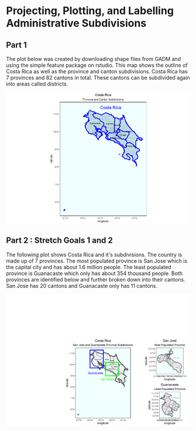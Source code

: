 # Projecting, Plotting, and Labelling Administrative Subdivisions

## Part 1

The plot below was created by downloading shape files from GADM and using the simple feature package on rstudio. This map shows the outline of Costa Rica as well as the province and canton subdivisions. Costa Rica has 7 provinces and 82 cantons in total. These cantons can be subdivided again into areas called districts. 

![](province_canton_subdivision_map.png)

## Part 2 : Stretch Goals 1 and 2

The following plot shows Costa Rica and it's subdivisions. The country is made up of 7 provinces. The most populated province is San Jose which is the capital city and has about 1.6 million people. The least populated province is Guanacaste which only has about 354 thousand people. Both provinces are identified below and further broken down into their cantons. San Jose has 20 cantons and Guanacaste only has 11 cantons. 

![](costa_rica_map.png)
